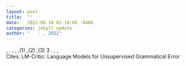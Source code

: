 ```yaml
---
layout: post
title:  ""
date:   2022-06-18 03:19:09 -0400
categories: jekyll update
author: "   - , 2022"
---
```

 , . , , ,(1) ,(2) ,(3)  3 . , ,  
Cites: LM-Critic: Language Models for Unsupervised Grammatical Error